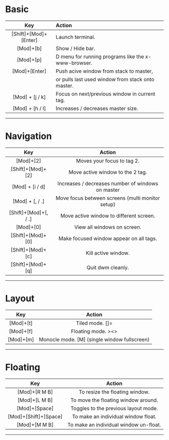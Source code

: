 Basic
=================================================================================
|           Key         |						Action							|
|:---------------------:|:------------------------------------------------------|
|[Shift]+[Mod]+[Enter]	| Launch terminal.										|
|[Mod]+[b]				| Show / Hide bar.										|
|[Mod]+[p]				| D menu for running programs like the x-www-browser.	|
|[Mod]+[Enter]			| Push acive window from stack to master, 				|
|						| or pulls last used window from stack onto master.		|
|[Mod] + [j / k] 		| Focus on next/previous window in current tag.			|
|[Mod] + [h / l]		| Increases / decreases master size.					|
---------------------------------------------------------------------------------

Navigation
=================================================================================
|           Key         |							Action     					|
|:---------------------:|:-----------------------------------------------------:|
|[Mod]+[2]				| Moves your focus to tag 2.							|
|[Shift]+[Mod]+[2]		| Move active window to the 2 tag.						|
|[Mod] + [i / d]		| Increases / decreases number of windows on master		|
|[Mod] + [, / .]		| Move focus between screens (multi monitor setup)		|
|[Shift]+[Mod]+[, / .]	| Move active window to different screen.				|
|[Mod]+[0]				| View all windows on screen.							|
|[Shift]+[Mod]+[0]		| Make focused window appear on all tags.				|
|[Shift]+[Mod]+[c]		| Kill active window.									|
|[Shift]+[Mod]+[q]		| Quit dwm cleanly.										|
---------------------------------------------------------------------------------

Layout
=================================================================================
|           Key 		|							Action     					|
|:---------------------:|:-----------------------------------------------------:|
|[Mod]+[t]				| Tiled mode. []=										|
|[Mod]+[f]				| Floating mode. ><>									|
|[Mod]+[m]				| Monocle mode. [M] (single window fullscreen)			|
---------------------------------------------------------------------------------


Floating
=================================================================================
|           Key         |							Action     					|
|:---------------------:|:-----------------------------------------------------:|
[Mod]+[R M B]			| To resize the floating window.						|
[Mod]+[L M B]			| To move the floating window around.					|
[Mod]+[Space]			| Toggles to the previous layout mode.					|
[Mod]+[Shift]+[Space]	| To make an individual window float.					|
[Mod]+[M M B]			| To make an individual window un-float.				|
---------------------------------------------------------------------------------


